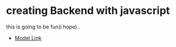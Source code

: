 # creating Backend with javascript

this is going to be fun(i hope)..

- [Model Link](https://app.eraser.io/workspace/YtPqZ1VogxGy1jzIDkzj)
